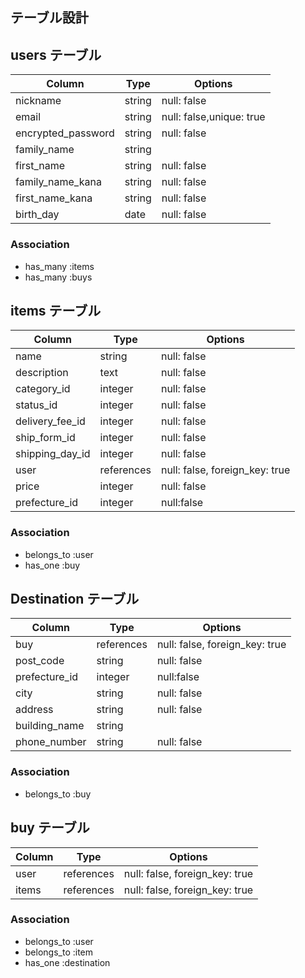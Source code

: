 ## テーブル設計

## users テーブル

| Column          | Type   | Options     |
| ----------------| ------ | ----------- |
| nickname        | string | null: false |
| email           | string | null: false,unique: true |
| encrypted_password | string | null: false |
| family_name     | string |  |
| first_name      | string | null: false |
| family_name_kana| string | null: false |
| first_name_kana | string | null: false |
| birth_day       | date   | null: false |


### Association

- has_many :items
- has_many :buys


## items テーブル

| Column          | Type   | Options     |
| ----------------| ------ | ----------- |
| name            | string | null: false |
| description     | text | null: false |
| category_id        | integer | null: false |
| status_id          | integer | null: false |
| delivery_fee_id    | integer | null: false |
| ship_form_id       | integer | null: false |
| shipping_day_id   | integer | null: false |
| user         | references | null: false, foreign_key: true  |
| price           | integer | null: false |
| prefecture_id   | integer |null:false                      | 

### Association

- belongs_to :user
- has_one :buy



## Destination テーブル

| Column       | Type       | Options                        |
| ------------ | ---------- | ------------------------------ |
| buy       | references | null: false, foreign_key: true |
| post_code    | string | null: false                        |
| prefecture_id   | integer |null:false                      | 
| city         | string | null: false                        |
| address      | string | null: false                        |
| building_name      | string |                         |
| phone_number | string | null: false                        |
### Association

- belongs_to :buy


## buy テーブル

| Column     | Type       | Options                        |
| -------    | ---------- | ------------------------------ |
| user    | references | null: false, foreign_key: true |
| items   | references | null: false, foreign_key: true |

### Association

- belongs_to :user
- belongs_to :item
- has_one :destination


